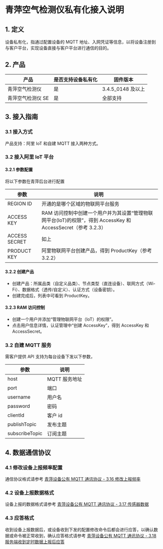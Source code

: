 # 青萍空气检测仪私有化接入说明

## 1. 定义

设备私有化，指通过配置设备的 MQTT 地址、入网凭证等信息，以将设备注册到与客户平台，实现设备直接与客户平台进行通信的目的。

## 2. 产品

| 产品              | 是否支持设备私有化 | 固件版本          |
| ----------------- | ------------------ | ----------------- |
| 青萍空气检测仪    | 是                 | 3.4.5_0148 及以上 |
| 青萍空气检测仪 SE | 是                 | 全部支持          |

## 3. 接入指南

### 3.1 接入方式

产品支持：阿里 IoT 和自建 MQTT 接入两种方式。

### 3.2 接入阿里 IoT 平台

#### 3.2.1 参数配置

将以下参数在青萍后台进行配置

| 参数          | 说明                                                                                                          |
| ------------- | ------------------------------------------------------------------------------------------------------------- |
| REGION ID     | 开通的是哪个区域的物联网平台服务                                                                              |
| ACCESS KEY    | RAM 访问控制中创建一个用户并为其设置“管理物联网平台(IoT)的权限”，得到 AccessKey 和 AccessSecret（参考 3.2.3） |
| ACCESS SECRET | 如上                                                                                                          |
| PRODUCT KEY   | 阿里物联网平台创建产品，得到 ProductKey（参考 3.2.2）                                                         |

#### 3.2.2 创建产品

- 创建产品：所属品类（自定义品类）、节点类型（直连设备）、联网方式（Wi-Fi）、数据格式（透传/自定义）、认证方式（设备密钥）。
- 创建完成后，列表中可看到 ProductKey。

#### 3.2.3 RAM 访问控制

- 创建一个用户并添加“管理物联网平台（IoT）的权限”。
- 点击用户信息详情，认证管理中“创建 AccessKey”，得到 AccessKey 和 AccessSecret。

### 3.2 自建 MQTT 服务

需客户提供 API 支持为每台设备下发以下参数，

| 参数           | 说明          |
| -------------- | ------------- |
| host           | MQTT 服务地址 |
| port           | 端口          |
| username       | 用户名        |
| password       | 密码          |
| clientId       | 客户 id       |
| publishTopic   | 发布主题      |
| subscribeTopic | 订阅主题      |

## 4. 数据通信协议

### 4.1 修改设备上报频率配置

通信协议格式请参考 [青萍设备公有 MQTT 通讯协议 - 3.16 修改上报频率](/main/private/public_mqtt#316-修改上报频率)

### 4.2 设备上报数据格式

设备上报的数据格式请参考 [青萍设备公有 MQTT 通讯协议 - 3.17 传感器数据](/main/private/public_mqtt#317-传感器数据)

### 4.3 应答格式

收到设备上报数据后，或设备收到下发的配置修改命令后都会进行应答，以确认数据或命令被正常收到，确认应答格式请参考 [青萍设备公有 MQTT 通讯协议 - 3.18 服务端收到定时数据上报后应答](/main/private/public_mqtt#318-服务端收到定时数据上报后应答)
